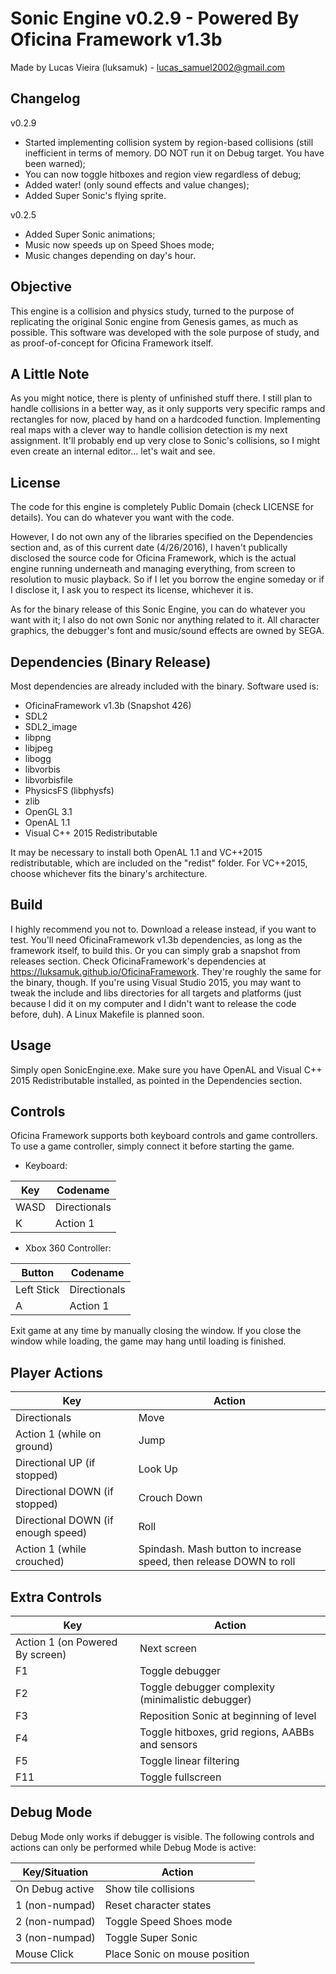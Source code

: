Sonic Engine v0.2.9 - Powered By Oficina Framework v1.3b
================================================

Made by Lucas Vieira (luksamuk) - lucas_samuel2002@gmail.com

Changelog
---------

v0.2.9
- Started implementing collision system by region-based collisions
  (still inefficient in terms of memory. DO NOT run it on Debug target.
  You have been warned);
- You can now toggle hitboxes and region view regardless of debug;
- Added water! (only sound effects and value changes);
- Added Super Sonic's flying sprite.

v0.2.5
- Added Super Sonic animations;
- Music now speeds up on Speed Shoes mode;
- Music changes depending on day's hour.

Objective
---------
This engine is a collision and physics study, turned to the purpose of
replicating the original Sonic engine from Genesis games, as much as possible.
This software was developed with the sole purpose of study, and as
proof-of-concept for Oficina Framework itself.


A Little Note
-------------
As you might notice, there is plenty of unfinished stuff there. I still plan to
handle collisions in a better way, as it only supports very specific ramps and
rectangles for now, placed by hand on a hardcoded function.
Implementing real maps with a clever way to handle collision detection is my next
assignment. It'll probably end up very close to Sonic's collisions, so I might
even create an internal editor... let's wait and see.


License
-------
The code for this engine is completely Public Domain (check LICENSE for
details). You can do whatever you want with the code.

However, I do not own any of the libraries specified on the Dependencies section
and, as of this current date (4/26/2016), I haven't publically disclosed the
source code for Oficina Framework, which is the actual engine running underneath
and managing everything, from screen to resolution to music playback. So if I
let you borrow the engine someday or if I disclose it, I ask you to respect its
license, whichever it is.

As for the binary release of this Sonic Engine, you can do whatever you want
with it; I also do not own Sonic nor anything related to it. All character
graphics, the debugger's font and music/sound effects are owned by SEGA.


Dependencies (Binary Release)
-----------------------------
Most dependencies are already included with the binary.
Software used is:

- OficinaFramework v1.3b (Snapshot 426)
- SDL2
- SDL2_image
- libpng
- libjpeg
- libogg
- libvorbis
- libvorbisfile
- PhysicsFS (libphysfs)
- zlib
- OpenGL 3.1
- OpenAL 1.1
- Visual C++ 2015 Redistributable

It may be necessary to install both OpenAL 1.1 and VC++2015 redistributable,
which are included on the "redist" folder. For VC++2015, choose whichever fits
the binary's architecture.


Build
-----
I highly recommend you not to. Download a release instead, if you want to test.
You'll need OficinaFramework v1.3b dependencies, as long as the framework itself,
to build this. Or you can simply grab a snapshot from releases section.
Check OficinaFramework's dependencies at https://luksamuk.github.io/OficinaFramework.
They're roughly the same for the binary, though.
If you're using Visual Studio 2015, you may want to tweak the include and libs directories
for all targets and platforms (just because I did it on my computer and I didn't want to
release the code before, duh). A Linux Makefile is planned soon.


Usage
-----
Simply open SonicEngine.exe.
Make sure you have OpenAL and Visual C++ 2015 Redistributable installed, as
pointed in the Dependencies section.


Controls
--------
Oficina Framework supports both keyboard controls and game controllers.
To use a game controller, simply connect it before starting the game.

- Keyboard:

| Key       | Codename |
|-----------|----------|
|WASD       | Directionals |
|K          | Action 1 |

- Xbox 360 Controller:

| Button    | Codename |
|-----------|----------|
|Left Stick | Directionals |
|A          | Action 1 |

Exit game at any time by manually closing the window.
If you close the window while loading, the game may hang until loading is
finished.


Player Actions
--------------
| Key                               | Action |
|-----------------------------------|--------|
|Directionals                       | Move |
|Action 1   (while on ground)       | Jump |
|Directional UP (if stopped)        | Look Up |
|Directional DOWN (if stopped)      | Crouch Down |
|Directional DOWN (if enough speed) | Roll |
|Action 1 (while crouched)          | Spindash. Mash button to increase speed, then release DOWN to roll |

Extra Controls
--------------
| Key                            | Action |
|--------------------------------|--------|
|Action 1 (on Powered By screen) | Next screen|
|F1 | Toggle debugger|
|F2 | Toggle debugger complexity (minimalistic debugger)|
|F3 | Reposition Sonic at beginning of level|
|F4 | Toggle hitboxes, grid regions, AABBs and sensors|
|F5 | Toggle linear filtering|
|F11| Toggle fullscreen|


Debug Mode
----------
Debug Mode only works if debugger is visible.
The following controls and actions can only be performed while Debug Mode
is active:

| Key/Situation | Action |
|---------------|--------|
|On Debug active   | Show tile collisions |
|   1 (non-numpad) | Reset character states |
|   2 (non-numpad) | Toggle Speed Shoes mode |
|   3 (non-numpad) | Toggle Super Sonic |
|      Mouse Click | Place Sonic on mouse position |
